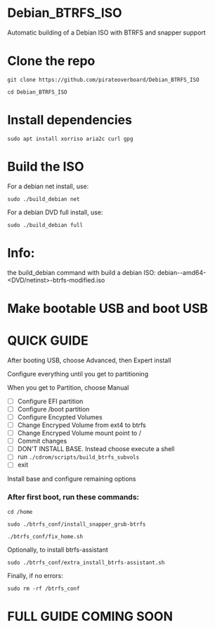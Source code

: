 # Debian_BTRFS_ISO
Automatic building of a Debian ISO with BTRFS and snapper support

# Clone the repo
`git clone https://github.com/pirateoverboard/Debian_BTRFS_ISO`

`cd Debian_BTRFS_ISO`

# Install dependencies
`sudo apt install xorriso aria2c curl gpg`

# Build the ISO
For a debian net install, use:

`sudo ./build_debian net`

For a debian DVD full install, use:

`sudo ./build_debian full`

# Info:
the build_debian command with build a debian ISO: debian-<version>-amd64-<DVD/netinst>-btrfs-modified.iso

# Make bootable USB and boot USB

# QUICK GUIDE
After booting USB, choose Advanced, then Expert install

Configure everything until you get to partitioning

When you get to Partition, choose Manual
- [ ] Configure EFI partition
- [ ] Configure /boot partition
- [ ] Configure Encypted Volumes
- [ ] Change Encryped Volume from ext4 to btrfs
- [ ] Change Encryped Volume mount point to /
- [ ] Commit changes
- [ ] DON'T INSTALL BASE. Instead choose execute a shell
- [ ] run `./cdrom/scripts/build_btrfs_subvols`
- [ ] exit

Install base and configure remaining options

### After first boot, run these commands:
`cd /home`

`sudo ./btrfs_conf/install_snapper_grub-btrfs`

`./btrfs_conf/fix_home.sh`

Optionally, to install btrfs-assistant

`sudo ./btrfs_conf/extra_install_btrfs-assistant.sh`

Finally, if no errors:

`sudo rm -rf /btrfs_conf`

# FULL GUIDE COMING SOON

